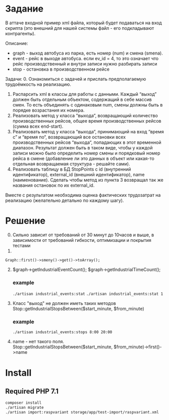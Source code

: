 # Задание

В аттаче входной пример xml файла, который будет подаваться на вход скрипта
 (это внешний для нашей системы файл - его подкладывают контрагенты).

Описание:
- graph - выход автобуса из парка, есть номер (num) и смена (smena).
- event - рейс в выходе автобуса. если ev_id = 4, то это означает что рейс
   производственный и внутри записи нужно разбирать записи <stop>
- stop - остановка в производственном рейсе

Задачи:
0. Ознакомиться с задачей и прислать предполагаемую трудоёмкость на реализацию.
1. Распарсить xml в классы для работы с данными. Каждый “выход” должен быть
    отдельным объектом, содержащий в себе массив смен. То есть объединять
    <graph> с одинаковым num, смены должны быть в порядке возрастания их номера.
2. Реализовать метод у класса “выхода“, возвращающий количество производственных
    рейсов, общее время производственных рейсов (сумма всех end-start).
3. Реализовать метод у класса “выхода“, принимающий на вход “время с” и “время по“,
    возвращающий все остановки всех производственных рейсов “выхода“, попадающих
    в этот временной диапазон. Результат должен быть в таком виде, чтобы у каждой
    записи можно было определить номер смены и порядковый номер рейса в смене
    (добавление ли это данных в объект или какая-то отдельная возвращаемая
    структура - решайте сами).
4. Реализовать таблицу в БД StopPoints с id (внутренний идентификатор), external_id
    (внешний идентификатор), name (наименование). Сделать чтобы метод из пункта 3
    возвращал так же названия остановок по их external_id.

Вместе с результатом необходима оценка фактических трудозатрат на реализацию
    (желательно детально по каждому шагу).



# Решение
0. Сильно зависит от требований от 30 минут до 10часов и выше, 
    в зависимости от требований гибкости, оптимизации и покрытия тестами
1. 

    Graph::first()->smeny()->get()->toArray();
2. 
    $graph->getIndustrialEventCount();
    $graph->getIndustrialTimeCount();
    
    ### example
    `./artisan industrial_events:stat`
     `./artisan industrial_events:stat 1`
3. 
    Класс "выход" не должен иметь таких методов
    Stop::getIndustrialStopsBetween($start_minute, $from_minute)
    ### example
    `./artisan industrial_events:stops 8:00 20:00`
4.
     name - нет такого поля. 
     Stop::getIndustrialStopsBetween($start_minute, $from_minute)->first()->name


# Install

## Required PHP 7.1

```bash
composer install
./artisan migrate
./artisan import:raspvariant storage/app/test-import/raspvariant.xml
```
